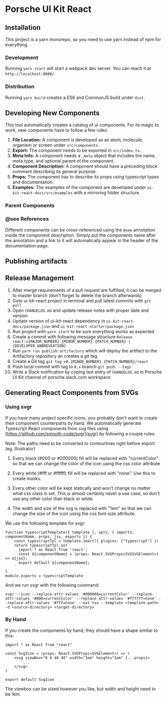 # Porsche UI Kit React

## Installation

This project is a yarn monorepo, so you need to use yarn instead of npm for everything.

### Development

Running `yarn start` will start a webpack dev server. You can reach it at `http://localhost:8080/`.

### Distribution

Running `yarn build` creates a ES6 and CommonJS build under `dist`.

## Developing New Components

This tool automatically creates a catalog of ui components. For its magic to work, new components have to follow a few rules:

1. **File Location:** A component is developed as an atom, molecule, organism or screen under `src/components`.
1. **Export:** The component needs to be exported in `src/index.ts`.
1. **Meta Info:** A component needs a `_meta` object that includes the name, meta type, and optional parent of the component.
1. **Component Description:** A component should have a preceding block comment describing its general purpose.
1. **Props:** The component has to describe its props using typescript types and documentation.
1. **Examples:** The examples of the component are developed under `ui-kit-react-docs/src/examples` with a mirroring folder structure.

### Parent Components

### @see References

Different components can be cross-referenced using the `@see` annotation inside the component description. Simply put the components name after the annotation and a link to it will automatically appear in the header of the documentation page.

## Publishing artifacts

## Release Management

1. After merge requirements of a pull request are fulfilled, it can be merged to master branch (don't forget to delete the branch afterwards)
1. Goto ui-kit-react project in terminal and pull latest commits with `git pull`
1. Open `CHANGELOG.md` and update release notes with proper date and version
1. Update version of ui-kit-react dependency in `ui-kit-react-docs/package.json` and `ui-kit-react-starter/package.json`
1. Run project with `yarn start` to be sure everything works as expected
1. Create a commit with following message structure `Release react:v{MAJOR_NUMBER}.{MINOR_NUMBER}.{PATCH_NUMBER} | {DEVELOPER_ABBREVEATION}`
1. Run `yarn run publish:artifactory` which will deploy the artifact to the Artifactory repository an creates a git tag.
1. Create a Git tag `git tag v0.{MINOR_NUMBER}.{PATCH_NUMBER}/react`
1. Push local commit with tag to `0.x` branch `git push --tags`
1. Write a Slack notification by coping last entry of `CHANGELOG.md` in Porsche UI Kit channel of porsche.slack.com workspace

## Generating React Components from SVGs

### Using svgr

If you have many project specific icons, you probably don't want to create their component counterparts by hand. We automatically generate Typescript React components from svg files using [https://github.com/smooth-code/svgr](svgr) by following a couple rules:

Note: The paths need to be converted to contourlines right before export (eg. Illustrator)

1.  Every black (#000 or #000000) fill will be replaced with "currentColor" so that we can change the color of the icon using the css color attribute

2.  Every white (#fff or #ffffff) fill will be replaced with "none". Use this to create masks.

3.  Every other color will be kept statically and won't change no matter what css class is set. This is almost certainly never a use case, so don't use any other color than black or white.

4.  The width and size of the svg is replaced with "1em" so that we can change the size of the icon using the css font-size attribute.

We use the following template for svgr:

```
function typescriptTemplate({ template }, opts, { imports, componentName, props, jsx, exports }) {
    const typescriptTpl = template.smart({ plugins: ["typescript"] })
    return typescriptTpl.ast`
      import * as React from 'react';
      const ${componentName} = (props: React.SVGProps<SVGSVGElement>) => ${jsx};
      export default ${componentName};
    `
}
module.exports = typescriptTemplate
```

And we run svgr with the following command:

```
svgr --icon --replace-attr-values '#000000=currentColor' --replace-attr-values '#000=currentColor' --replace-attr-values '#ffffff=none' --replace-attr-values '#fff=none' --ext tsx --template <template-path> -d <source-directory> <target-directory>
```

### By Hand

If you create the components by hand, they should have a shape similar to this:

```
import * as React from "react"

const SvgIcon = (props: React.SVGProps<SVGElement>) => (
    <svg viewBox="0 0 48 48" width="1em" height="1em" {...props}>
        ...
    </svg>
)

export default SvgIcon
```

The viewbox can be sized however you like, but width and height need to be 1em.
